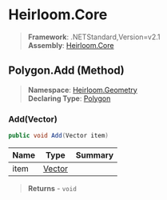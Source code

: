# Heirloom.Core

> **Framework**: .NETStandard,Version=v2.1  
> **Assembly**: [Heirloom.Core][0]

## Polygon.Add (Method)

> **Namespace**: [Heirloom.Geometry][0]  
> **Declaring Type**: [Polygon][1]

### Add(Vector)

```cs
public void Add(Vector item)
```

| Name | Type        | Summary |
|------|-------------|---------|
| item | [Vector][2] |         |

> **Returns** - `void`

[0]: ../../../Heirloom.Core.md
[1]: ../Polygon.md
[2]: ../../Heirloom/Vector.md
